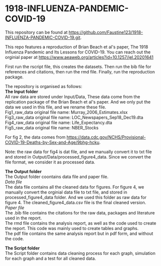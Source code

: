 # 1918-INFLUENZA-PANDEMIC-COVID-19
This repository can be found at https://github.com/Faustine123/1918-INFLUENZA-PANDEMIC-COVID-19.git.
     
This repo features a reproduction of Brian Beach et al's paper, The 1918 Influenza Pandemic and Its Lessons for COVID-19. You can reach out the orginial paper at https://www.aeaweb.org/articles?id=10.1257/jel.20201641
     
First run the rscript file, this creates the datasets. Then run the bib file for references and citations, then run the rmd file. Finally, run the reproduction package.
      
The repository is organised as follows:       
**The Input folder**          
All raw data are stored under Input/Data, These data come from the replication package of the Brian Beach et al's paper. And we only put the data we used in this file, and we rename these file.               
Fig1_raw_data original file name: Murray_2006_Estimates.xlsx                
Fig3_raw_data original file name: LOC_Newspapers_Sep18_Dec19.dta           
Fig4_raw_data original file name: Life_Expectancy.dta          
Fig5_raw_data original file name: NBER_Stocks          
        
For fig 2, the data comes from https://data.cdc.gov/NCHS/Provisional-COVID-19-Deaths-by-Sex-and-Age/9bhg-hcku.           
  
Note: the raw data for fig4 is dat file, and we manually convert it to txt file and stored in Output/Data/processed_figure4_data. Since we convert the file format, we consider it as processed data.          

**The Output folder**            
The Output folder coontains data file and paper file.          
    *Data file*         
    The data file contains all the cleaned data for figures. For figure 4, we manually convert the orginial data file to txt file, and stored in processed_figure4_data folder. And we used this folder as raw data for figure 4. The cleaned_figure4_data.csv file is the final cleaned version.         
    *Paper file*        
    The .bib file contains the citations for the raw data, packages and literature used in the report.       
    The rmd file contains the analysis report, as well as the code used to create the report. This code was mainly used to create tables and graphs.        
    The pdf file contains the same analysis report but in pdf form, and without the code.         

         
**The Script folder**         
The Script folder contains data cleaning process for each graph, simulation for each graph and a test for all cleaned data.

